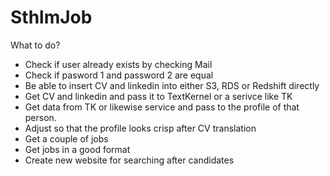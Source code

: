 # SthlmJob

What to do?

 - Check if user already exists by checking Mail
 - Check if pasword 1 and password 2 are equal
 - Be able to insert CV and linkedin into either S3, RDS or Redshift directly
 - Get CV and linkedin and pass it to TextKernel or a serivce like TK
 - Get data from TK or likewise service and pass to the profile of that person.
 - Adjust so that the profile looks crisp after CV translation
 - Get a couple of jobs
 - Get jobs in a good format
 - Create new website for searching after candidates
